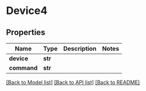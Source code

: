 # Device4

## Properties
Name | Type | Description | Notes
------------ | ------------- | ------------- | -------------
**device** | **str** |  | 
**command** | **str** |  | 

[[Back to Model list]](../README.md#documentation-for-models) [[Back to API list]](../README.md#documentation-for-api-endpoints) [[Back to README]](../README.md)


